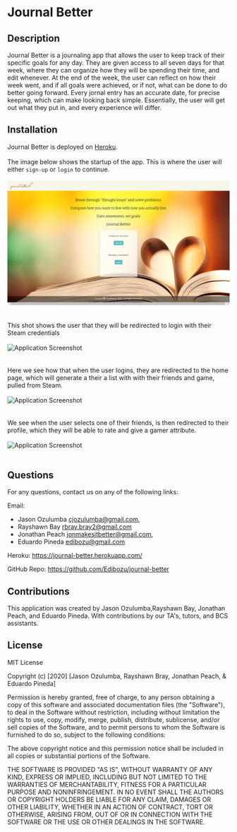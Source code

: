 # Journal Better

## Description

Journal Better is a journaling app that allows the user to keep track of their specific goals for any day. They are given access to all seven days for that week, where they can organize how they will be spending their time, and edit whenever. At the end of the week, the user can reflect on how their week went, and if all goals were achieved, or if not, what can be done to do better going forward. Every jornal entry has an accurate date, for precise keeping, which can make looking back simple. Essentially, the user will get out what they put in, and every experience will differ.

 ## Installation

Journal Better is deployed on [Heroku](https://journal-better.herokuapp.com/).
<br/><br/>
The image below shows the startup of the app. This is where the user will either `sign-up` or `login` to continue.
<br/><br/>
![Application Screenshot](./client/src/assets/images/sc1.png)
<br/><br/><br/>
This shot shows the user that they will be redirected to login with their Steam credentials
<br/><br/>
![Application Screenshot]()
<br/><br/><br/>
Here we see how that when the user logins, they are redirected to the home page, which will generate a their a list with with their friends and game, pulled from Steam.
<br/><br/>
![Application Screenshot]()
<br/><br/><br/>
We see when the user selects one of their friends, is then redirected to their profile, which they will be able to rate and give a gamer attribute. 
<br/><br/>
![Application Screenshot]()
<br/><br/>


## Questions

For any questions, contact us on any of the following links:

Email: 
* Jason Ozulumba cjozulumba@gmail.com, 
* Rayshawn Bay rbray.bray2@gmail.com
* Jonathan Peach jonmakesitbetter@gmail.com,
* Eduardo Pineda edibozu@gmail.com

Heroku: https://journal-better.herokuapp.com/

GitHub Repo: https://github.com/Edibozu/journal-better

## Contributions

This application was created by Jason Ozulumba,Rayshawn Bay, Jonathan Peach, and Eduardo Pineda. With contributions by our TA's, tutors, and BCS assistants. 

## License

MIT License

Copyright (c) [2020] [Jason Ozulumba, Rayshawn Bray, Jonathan Peach, & Eduardo Pineda]

Permission is hereby granted, free of charge, to any person obtaining a copy
of this software and associated documentation files (the "Software"), to deal
in the Software without restriction, including without limitation the rights
to use, copy, modify, merge, publish, distribute, sublicense, and/or sell
copies of the Software, and to permit persons to whom the Software is
furnished to do so, subject to the following conditions:

The above copyright notice and this permission notice shall be included in all
copies or substantial portions of the Software.

THE SOFTWARE IS PROVIDED "AS IS", WITHOUT WARRANTY OF ANY KIND, EXPRESS OR
IMPLIED, INCLUDING BUT NOT LIMITED TO THE WARRANTIES OF MERCHANTABILITY,
FITNESS FOR A PARTICULAR PURPOSE AND NONINFRINGEMENT. IN NO EVENT SHALL THE
AUTHORS OR COPYRIGHT HOLDERS BE LIABLE FOR ANY CLAIM, DAMAGES OR OTHER
LIABILITY, WHETHER IN AN ACTION OF CONTRACT, TORT OR OTHERWISE, ARISING FROM,
OUT OF OR IN CONNECTION WITH THE SOFTWARE OR THE USE OR OTHER DEALINGS IN THE
SOFTWARE.
